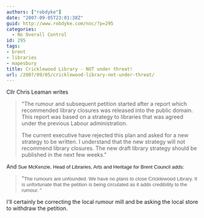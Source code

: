 ```yaml
---
authors: ["robdyke"]
date: "2007-09-05T23:01:38Z"
guid: http://www.robdyke.com/noc/?p=295
categories:
  - No Overall Control
id: 295
tags:
- brent
- libraries
- mapesbury
title: Cricklewood Library - NOT under threat!
url: /2007/09/05/cricklewood-library-not-under-threat/
---
```

Cllr Chris Leaman writes

> "The rumour and subsequent petition started after a report which recommended library closures was released into the public domain. This report was based on a strategy to libraries that was agreed under the previous Labour administration.
> 
> The current executive have rejected this plan and asked for a new strategy to be written. I understand that the new strategy will not recommend library closures. The new draft library strategy should be published in the next few weeks."

And <font size="2" face="sans-serif">Sue McKenzie, Head of Libraries, Arts and Heritage for Brent Council adds:<br /> </font>

> "<font size="2" face="sans-serif">The rumours are unfounded. We have no plans to close Cricklewood Library. It is unfortunate that the petition is being circulated as it adds credibility to the rumour. "</font>

I'll certainly be correcting the local rumour mill and be asking the local store to withdraw the petition.